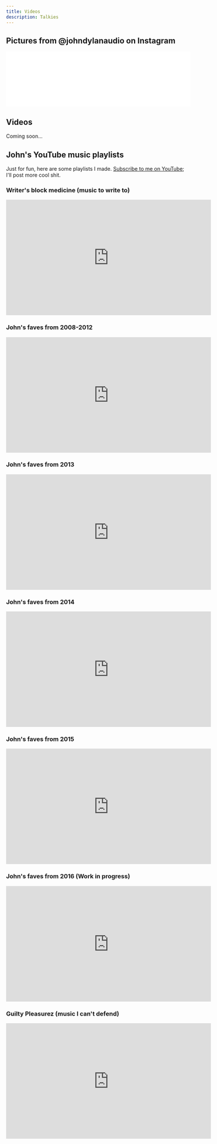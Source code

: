 ```yaml
---
title: Videos
description: Talkies
---
```


## Pictures from @johndylanaudio on Instagram

<!-- LightWidget WIDGET --><script src="//lightwidget.com/widgets/lightwidget.js"></script><iframe src="//lightwidget.com/widgets/3f376ce6c82e505d94e78a2bed7349e1.html" scrolling="no" allowtransparency="true" class="lightwidget-widget" style="width: 100%; border: 0; overflow: hidden;"></iframe>

## Videos

Coming soon...

## John's YouTube music playlists

Just for fun, here are some playlists I made. [Subscribe to me on YouTube](https://www.youtube.com/channel/UCAgntbIlnXuy4FfX1u6FRBA?sub_confirmation=1); I'll post
more cool shit.

### Writer's block medicine (music to write to)
<iframe width="560" height="315" src="https://www.youtube.com/embed/videoseries?list=PLU_uuWRwU418voDf7bJX3cokHjunLoxJ5" frameborder="0" allowfullscreen></iframe>

### John's faves from 2008-2012
<iframe width="560" height="315" src="https://www.youtube.com/embed/videoseries?list=PLU_uuWRwU41_O5xrooZ7B4pOFBXtSP9z8" frameborder="0" allowfullscreen></iframe>

### John's faves from 2013
<iframe width="560" height="315" src="https://www.youtube.com/embed/videoseries?list=PLU_uuWRwU41931c0QbA8FINopgzyvZDDh" frameborder="0" allowfullscreen></iframe>

### John's faves from 2014
<iframe width="560" height="315" src="https://www.youtube.com/embed/videoseries?list=PLU_uuWRwU41-_ecxgnnDzgRLdei0u4L9C" frameborder="0" allowfullscreen></iframe>

### John's faves from 2015
<iframe width="560" height="315" src="https://www.youtube.com/embed/videoseries?list=PLU_uuWRwU419fw-0_tZEyTbxIk1fa93-8" frameborder="0" allowfullscreen></iframe>

### John's faves from 2016 (Work in progress)
<iframe width="560" height="315" src="https://www.youtube.com/embed/videoseries?list=PLU_uuWRwU418Rq6f2yGMyxe7SjhimBmhu" frameborder="0" allowfullscreen></iframe>

### Guilty Pleasurez (music I can't defend)
<iframe width="560" height="315" src="https://www.youtube.com/embed/videoseries?list=PLU_uuWRwU41_xnxBCdAwqt5GbuPNFakEK" frameborder="0" allowfullscreen></iframe>

